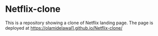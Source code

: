 # Netflix-clone
This is a repository showing a clone of Netflix landing page.
The page is deployed at  https://olamidelawal1.github.io/Netflix-clone/
